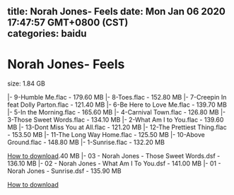 
title: Norah Jones- Feels
date: Mon Jan 06 2020 17:47:57 GMT+0800 (CST)    
categories: baidu
---

# Norah Jones- Feels
size: 1.84 GB
 
 
|- 9-Humble Me.flac - 179.60 MB
|- 8-Toes.flac - 152.80 MB
|- 7-Creepin In feat Dolly Parton.flac - 121.40 MB
|- 6-Be Here to Love Me.flac - 139.70 MB
|- 5-In the Morning.flac - 165.60 MB
|- 4-Carnival Town.flac - 126.80 MB
|- 3-Those Sweet Words.flac - 134.10 MB
|- 2-What Am I to You.flac - 139.60 MB
|- 13-Dont Miss You at All.flac - 121.20 MB
|- 12-The Prettiest Thing.flac - 153.50 MB
|- 11-The Long Way Home.flac - 125.50 MB
|- 10-Above Ground.flac - 148.80 MB
|- 1-Sunrise.flac - 132.20 MB

[How to download](https://bpcam.bemobtrk.com/go/2ceec3aa-1ca2-46d6-b9ff-aaa5c184517c?jno=1839).40 MB
|- 03 - Norah Jones - Those Sweet Words.dsf - 136.10 MB
|- 02 - Norah Jones - What Am I To You.dsf - 141.00 MB
|- 01 - Norah Jones - Sunrise.dsf - 135.90 MB

[How to download](https://bpcam.bemobtrk.com/go/2ceec3aa-1ca2-46d6-b9ff-aaa5c184517c?jno=1675)